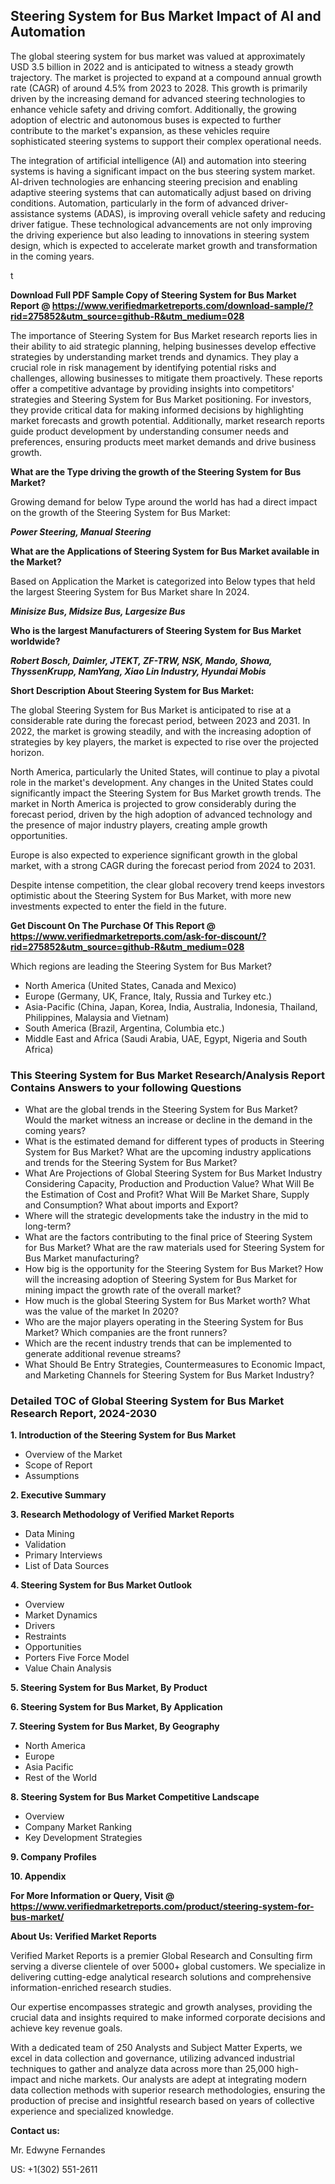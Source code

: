 <h2>Steering System for Bus Market Impact of AI and Automation</h2><p>The global steering system for bus market was valued at approximately USD 3.5 billion in 2022 and is anticipated to witness a steady growth trajectory. The market is projected to expand at a compound annual growth rate (CAGR) of around 4.5% from 2023 to 2028. This growth is primarily driven by the increasing demand for advanced steering technologies to enhance vehicle safety and driving comfort. Additionally, the growing adoption of electric and autonomous buses is expected to further contribute to the market's expansion, as these vehicles require sophisticated steering systems to support their complex operational needs.</p><p>The integration of artificial intelligence (AI) and automation into steering systems is having a significant impact on the bus steering system market. AI-driven technologies are enhancing steering precision and enabling adaptive steering systems that can automatically adjust based on driving conditions. Automation, particularly in the form of advanced driver-assistance systems (ADAS), is improving overall vehicle safety and reducing driver fatigue. These technological advancements are not only improving the driving experience but also leading to innovations in steering system design, which is expected to accelerate market growth and transformation in the coming years.</p>t</p><p id="" class=""><strong>Download Full PDF Sample Copy of Steering System for Bus Market Report @ <a href="https://www.verifiedmarketreports.com/download-sample/?rid=275852&utm_source=github-R&utm_medium=028" target="_blank">https://www.verifiedmarketreports.com/download-sample/?rid=275852&utm_source=github-R&utm_medium=028</a></strong></p><p>The importance of&nbsp;Steering System for Bus Market research reports lies in their ability to aid strategic planning, helping businesses develop effective strategies by understanding market trends and dynamics. They play a crucial role in risk management by identifying potential risks and challenges, allowing businesses to mitigate them proactively. These reports offer a competitive advantage by providing insights into competitors' strategies and Steering System for Bus Market positioning. For investors, they provide critical data for making informed decisions by highlighting market forecasts and growth potential. Additionally, market research reports guide product development by understanding consumer needs and preferences, ensuring products meet market demands and drive business growth.</p><p><strong>What are the&nbsp;Type driving the growth of the Steering System for Bus Market?</strong></p><p id="" class="">Growing demand for below Type around the world has had a direct impact on the growth of the Steering System for Bus Market:</p><em><strong>Power Steering, Manual Steering</strong></em></p><strong>What are the&nbsp;Applications&nbsp;of Steering System for Bus Market available in the Market?</strong></p><p id="" class="">Based on Application the Market is categorized into Below types that held the largest Steering System for Bus Market share In 2024.</p><em><strong>Minisize Bus, Midsize Bus, Largesize Bus</strong></em></p><strong>Who is the largest Manufacturers of Steering System for Bus Market worldwide?</strong></p><p><em><strong>Robert Bosch, Daimler, JTEKT, ZF-TRW, NSK, Mando, Showa, ThyssenKrupp, NamYang, Xiao Lin Industry, Hyundai Mobis</strong></em></p><p id="" class=""><strong>Short Description About Steering System for Bus Market:</strong></p><p>The global Steering System for Bus Market is anticipated to rise at a considerable rate during the forecast period, between 2023 and 2031. In 2022, the market is growing steadily, and with the increasing adoption of strategies by key players, the market is expected to rise over the projected horizon.</p><p>North America, particularly the United States, will continue to play a pivotal role in the market's development. Any changes in the United States could significantly impact the Steering System for Bus Market growth trends. The market in North America is projected to grow considerably during the forecast period, driven by the high adoption of advanced technology and the presence of major industry players, creating ample growth opportunities.</p><p>Europe is also expected to experience significant growth in the global market, with a strong CAGR during the forecast period from 2024 to 2031.</p><p>Despite intense competition, the clear global recovery trend keeps investors optimistic about the Steering System for Bus Market, with more new investments expected to enter the field in the future.</p><p id="" class=""><strong>Get Discount On The Purchase Of This Report @ <a href="https://www.verifiedmarketreports.com/ask-for-discount/?rid=275852&utm_source=github-R&utm_medium=028" target="_blank">https://www.verifiedmarketreports.com/ask-for-discount/?rid=275852&utm_source=github-R&utm_medium=028</a></strong></p>Which regions are leading the Steering System for Bus Market?</p><ul><li>North America (United States, Canada and Mexico)</li><li>Europe (Germany, UK, France, Italy, Russia and Turkey etc.)</li><li>Asia-Pacific (China, Japan, Korea, India, Australia, Indonesia, Thailand, Philippines, Malaysia and Vietnam)</li><li>South America (Brazil, Argentina, Columbia etc.)</li><li>Middle East and Africa (Saudi Arabia, UAE, Egypt, Nigeria and South Africa)</li></ul><h3 id="" class="">This Steering System for Bus Market Research/Analysis Report Contains Answers to your following Questions</h3><ul><li>What are the global trends in the Steering System for Bus Market? Would the market witness an increase or decline in the demand in the coming years?</li><li>What is the estimated demand for different types of products in Steering System for Bus Market? What are the upcoming industry applications and trends for the Steering System for Bus Market?</li><li>What Are Projections of Global Steering System for Bus Market Industry Considering Capacity, Production and Production Value? What Will Be the Estimation of Cost and Profit? What Will Be Market Share, Supply and Consumption? What about imports and Export?</li><li>Where will the strategic developments take the industry in the mid to long-term?</li><li>What are the factors contributing to the final price of Steering System for Bus Market? What are the raw materials used for Steering System for Bus Market manufacturing?</li><li>How big is the opportunity for the Steering System for Bus Market? How will the increasing adoption of Steering System for Bus Market for mining impact the growth rate of the overall market?</li><li>How much is the global Steering System for Bus Market worth? What was the value of the market In 2020?</li><li>Who are the major players operating in the Steering System for Bus Market? Which companies are the front runners?</li><li>Which are the recent industry trends that can be implemented to generate additional revenue streams?</li><li>What Should Be Entry Strategies, Countermeasures to Economic Impact, and Marketing Channels for Steering System for Bus Market Industry?</li></ul><h3 id="" class="">Detailed TOC of Global Steering System for Bus Market Research Report, 2024-2030</h3><p id="" class=""><strong>1. Introduction of the Steering System for Bus Market</strong></p><ul><li>Overview of the Market</li><li>Scope of Report</li><li>Assumptions</li></ul><p id="" class=""><strong>2. Executive Summary</strong></p><p id="" class=""><strong>3. Research Methodology of Verified Market Reports</strong></p><ul><li>Data Mining</li><li>Validation</li><li>Primary Interviews</li><li>List of Data Sources</li></ul><p id="" class=""><strong>4. Steering System for Bus Market Outlook</strong></p><ul><li>Overview</li><li>Market Dynamics</li><li>Drivers</li><li>Restraints</li><li>Opportunities</li><li>Porters Five Force Model</li><li>Value Chain Analysis</li></ul><p id="" class=""><strong>5. Steering System for Bus Market, By Product</strong></p><p id="" class=""><strong>6. Steering System for Bus Market, By Application</strong></p><p id="" class=""><strong>7. Steering System for Bus Market, By Geography</strong></p><ul><li>North America</li><li>Europe</li><li>Asia Pacific</li><li>Rest of the World</li></ul><p id="" class=""><strong>8. Steering System for Bus Market Competitive Landscape</strong></p><ul><li>Overview</li><li>Company Market Ranking</li><li>Key Development Strategies</li></ul><p id="" class=""><strong>9. Company Profiles</strong></p><p id="" class=""><strong>10. Appendix</strong></p><p id="" class=""><strong>For More Information or Query, Visit @ <a href="https://www.verifiedmarketreports.com/product/steering-system-for-bus-market/" target="_blank">https://www.verifiedmarketreports.com/product/steering-system-for-bus-market/</a></strong></p><p id="" class=""><strong>About Us: Verified Market Reports</strong></p><p id="" class="">Verified Market Reports is a premier Global Research and Consulting firm serving a diverse clientele of over 5000+ global customers. We specialize in delivering cutting-edge analytical research solutions and comprehensive information-enriched research studies.</p><p id="" class="">Our expertise encompasses strategic and growth analyses, providing the crucial data and insights required to make informed corporate decisions and achieve key revenue goals.</p><p id="" class="">With a dedicated team of 250 Analysts and Subject Matter Experts, we excel in data collection and governance, utilizing advanced industrial techniques to gather and analyze data across more than 25,000 high-impact and niche markets. Our analysts are adept at integrating modern data collection methods with superior research methodologies, ensuring the production of precise and insightful research based on years of collective experience and specialized knowledge.</p><p id="" class=""><strong>Contact us:</strong></p><p id="" class="">Mr. Edwyne Fernandes</p><p id="" class="">US: +1(302) 551-2611</p>